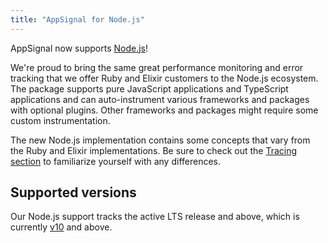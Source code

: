 ```yaml
---
title: "AppSignal for Node.js"
---
```


AppSignal now supports [Node.js](https://nodejs.org/)! 

We're proud to bring the same great performance monitoring and error tracking that we offer Ruby and Elixir customers to the Node.js ecosystem. The package supports pure JavaScript applications and TypeScript applications and can auto-instrument various frameworks and packages with optional plugins. Other frameworks and packages might require some custom instrumentation.

The new Node.js implementation contains some concepts that vary from the Ruby and Elixir implementations. Be sure to check out the [Tracing section][tracing] to familiarize yourself with any differences.

## Supported versions

Our Node.js support tracks the active LTS release and above, which is currently [v10](https://github.com/nodejs/Release) and above.

[installation]: /nodejs/installation.html
[configuration]: /nodejs/configuration
[tracing]: /nodejs/tracing
[metrics]: /nodejs/metrics
[integrations]: /nodejs/integrations
